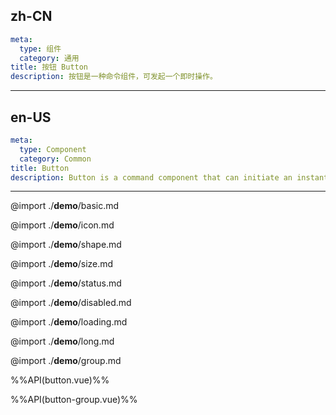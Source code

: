 ## zh-CN
```yaml
meta:
  type: 组件
  category: 通用
title: 按钮 Button
description: 按钮是一种命令组件，可发起一个即时操作。
```
---
## en-US
```yaml
meta:
  type: Component
  category: Common
title: Button
description: Button is a command component that can initiate an instant operation.
```
---

@import ./__demo__/basic.md

@import ./__demo__/icon.md

@import ./__demo__/shape.md

@import ./__demo__/size.md

@import ./__demo__/status.md

@import ./__demo__/disabled.md

@import ./__demo__/loading.md

@import ./__demo__/long.md

@import ./__demo__/group.md

%%API(button.vue)%%

%%API(button-group.vue)%%
